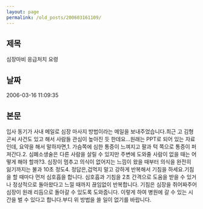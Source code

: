 ```yaml
---
layout: page
permalink: /old_posts/200603161109/
---
```


## 제목
심장마비 응급처치 요령

## 날짜
2006-03-16 11:09:35

## 본문
입사 동기가 사내 메일로 심장 마사지 방법이라는 메일을 보내주었습니다.최근 고 김형곤씨 사건도 있고 해서 사람들 관심이 높아진 듯 한데요...원래는 PPT로 되어 있는 자료인데, 요약을 해서 말하자면,1. 가슴쪽에 심한 통증이 느껴지고 팔과 턱 쪽으로 통증이 퍼져간다.2. 심폐소생술은 다른 사람을 살릴 수 있지만 주변에 도와줄 사람이 없을 때는 어떻게 해야 할까?3. 심장이 멈추고 의식이 없어지는 느낌이 왔을 때부터 의식을 완전히 잃기까지는 불과 10초 정도4. 정답은,겁먹지 말고 강하게 반복해서 기침을 하세요.기침을 할 때마다 먼저 심호흡을 합니다. 심호흡과 기침을 2초 간격으로 도움을 받을 수 있거나 정상적으로 돌아왔다고 느낄 때까지 끊임없이 반복합니다. 기침은 심장을 쥐어짜주어 심장이 원래 리듬으로 돌아갈 수 있도록 도와줍니다. 이렇게 하여 병원에 갈 수 있는 시간을 벌 수 있다고 합니다.부디 위 방법을 쓸 일이 없기를 바랍니다.